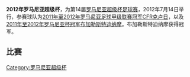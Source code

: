 **2012年罗马尼亚超级杯**，为第14届[罗马尼亚超级杯足球赛](https://zh.wikipedia.org/wiki/罗马尼亚超级杯 "wikilink")，2012年7月14日举行，参赛球队为[2011年至2012年罗马尼亚足球甲级联赛冠军CFR克卢日](../Page/2011年至2012年罗马尼亚足球甲级联赛.md "wikilink")，以及[2011年至2012年罗马尼亚杯冠军](https://zh.wikipedia.org/wiki/2011年至2012年罗马尼亚杯 "wikilink")[布加勒斯特迪纳摩](https://zh.wikipedia.org/wiki/布加勒斯特迪纳摩足球俱乐部 "wikilink")。布加勒斯特迪纳摩获得冠军。

## 比赛

[Category:罗马尼亚超级杯](https://zh.wikipedia.org/wiki/Category:罗马尼亚超级杯 "wikilink")